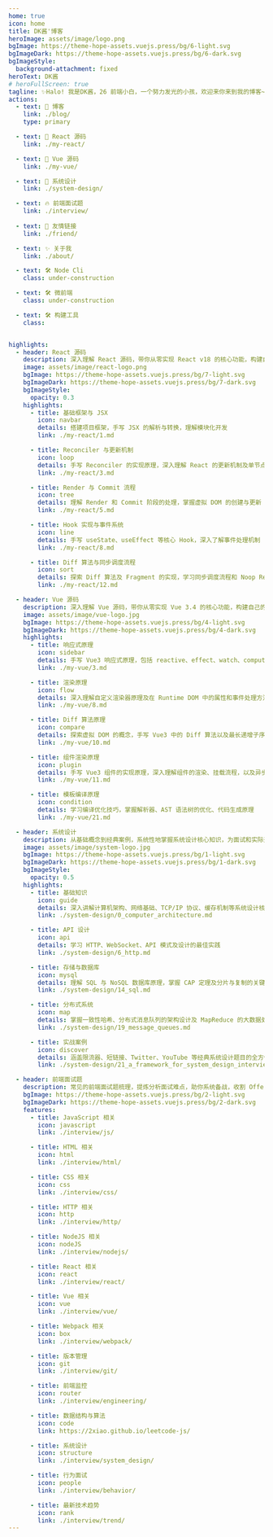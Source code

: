 ```yaml
---
home: true
icon: home
title: DK酱'博客
heroImage: assets/image/logo.png
bgImage: https://theme-hope-assets.vuejs.press/bg/6-light.svg
bgImageDark: https://theme-hope-assets.vuejs.press/bg/6-dark.svg
bgImageStyle:
  background-attachment: fixed
heroText: DK酱
# heroFullScreen: true
tagline: ✨Halo! 我是DK酱，26 前端小白，一个努力发光的小孩，欢迎来你来到我的博客~
actions:
  - text: 🧭 博客
    link: ./blog/
    type: primary

  - text: 🍭 React 源码
    link: ./my-react/

  - text: 🤡 Vue 源码
    link: ./my-vue/

  - text: 🚀 系统设计
    link: ./system-design/

  - text: 🔥 前端面试题
    link: ./interview/
    
  - text: 🎈 友情链接
    link: ./friend/

  - text: ✨ 关于我
    link: ./about/

  - text: 🛠️ Node Cli
    class: under-construction

  - text: 🛠️ 微前端
    class: under-construction

  - text: 🛠️ 构建工具
    class: 


highlights:
  - header: React 源码
    description: 深入理解 React 源码，带你从零实现 React v18 的核心功能，构建自己的 React 库。
    image: assets/image/react-logo.png
    bgImage: https://theme-hope-assets.vuejs.press/bg/7-light.svg
    bgImageDark: https://theme-hope-assets.vuejs.press/bg/7-dark.svg
    bgImageStyle:
      opacity: 0.3
    highlights:
      - title: 基础框架与 JSX
        icon: navbar
        details: 搭建项目框架，手写 JSX 的解析与转换，理解模块化开发
        link: ./my-react/1.md

      - title: Reconciler 与更新机制
        icon: loop
        details: 手写 Reconciler 的实现原理，深入理解 React 的更新机制及单节点更新优化
        link: ./my-react/3.md

      - title: Render 与 Commit 流程
        icon: tree
        details: 理解 Render 和 Commit 阶段的处理，掌握虚拟 DOM 的创建与更新
        link: ./my-react/5.md

      - title: Hook 实现与事件系统
        icon: line
        details: 手写 useState、useEffect 等核心 Hook，深入了解事件处理机制
        link: ./my-react/8.md

      - title: Diff 算法与同步调度流程
        icon: sort
        details: 探索 Diff 算法及 Fragment 的实现，学习同步调度流程和 Noop Renderer
        link: ./my-react/12.md

  - header: Vue 源码
    description: 深入理解 Vue 源码，带你从零实现 Vue 3.4 的核心功能，构建自己的 Vue 库
    image: assets/image/vue-logo.jpg
    bgImage: https://theme-hope-assets.vuejs.press/bg/4-light.svg
    bgImageDark: https://theme-hope-assets.vuejs.press/bg/4-dark.svg
    highlights:
      - title: 响应式原理
        icon: sidebar
        details: 手写 Vue3 响应式原理，包括 reactive、effect、watch、computed、ref 等核心 API
        link: ./my-vue/3.md

      - title: 渲染原理
        icon: flow
        details: 深入理解自定义渲染器原理及在 Runtime DOM 中的属性和事件处理方法
        link: ./my-vue/8.md

      - title: Diff 算法原理
        icon: compare
        details: 探索虚拟 DOM 的概念，手写 Vue3 中的 Diff 算法以及最长递增子序列实现原理
        link: ./my-vue/10.md

      - title: 组件渲染原理
        icon: plugin
        details: 手写 Vue3 组件的实现原理，深入理解组件的渲染、挂载流程，以及异步渲染的机制
        link: ./my-vue/11.md

      - title: 模板编译原理
        icon: condition
        details: 学习编译优化技巧，掌握解析器、AST 语法树的优化、代码生成原理
        link: ./my-vue/21.md

  - header: 系统设计
    description: 从基础概念到经典案例，系统性地掌握系统设计核心知识，为面试和实际开发打下扎实基础
    image: assets/image/system-logo.jpg
    bgImage: https://theme-hope-assets.vuejs.press/bg/1-light.svg
    bgImageDark: https://theme-hope-assets.vuejs.press/bg/1-dark.svg
    bgImageStyle:
      opacity: 0.5
    highlights:
      - title: 基础知识
        icon: guide
        details: 深入讲解计算机架构、网络基础、TCP/IP 协议、缓存机制等系统设计核心概念
        link: ./system-design/0_computer_architecture.md

      - title: API 设计
        icon: api
        details: 学习 HTTP、WebSocket、API 模式及设计的最佳实践
        link: ./system-design/6_http.md

      - title: 存储与数据库
        icon: mysql
        details: 理解 SQL 与 NoSQL 数据库原理，掌握 CAP 定理及分片与复制的关键技术
        link: ./system-design/14_sql.md

      - title: 分布式系统
        icon: map
        details: 掌握一致性哈希、分布式消息队列的架构设计及 MapReduce 的大数据处理模型
        link: ./system-design/19_message_queues.md

      - title: 实战案例
        icon: discover
        details: 涵盖限流器、短链接、Twitter、YouTube 等经典系统设计题目的全方位解析
        link: ./system-design/21_a_framework_for_system_design_interviews.md

  - header: 前端面试题
    description: 常见的前端面试题梳理，提炼分析面试难点，助你系统备战，收割 Offer
    bgImage: https://theme-hope-assets.vuejs.press/bg/2-light.svg
    bgImageDark: https://theme-hope-assets.vuejs.press/bg/2-dark.svg
    features:
      - title: JavaScript 相关
        icon: javascript
        link: ./interview/js/

      - title: HTML 相关
        icon: html
        link: ./interview/html/

      - title: CSS 相关
        icon: css
        link: ./interview/css/

      - title: HTTP 相关
        icon: http
        link: ./interview/http/

      - title: NodeJS 相关
        icon: nodeJS
        link: ./interview/nodejs/

      - title: React 相关
        icon: react
        link: ./interview/react/

      - title: Vue 相关
        icon: vue
        link: ./interview/vue/

      - title: Webpack 相关
        icon: box
        link: ./interview/webpack/

      - title: 版本管理
        icon: git
        link: ./interview/git/

      - title: 前端监控
        icon: router
        link: ./interview/engineering/

      - title: 数据结构与算法
        icon: code
        link: https://2xiao.github.io/leetcode-js/

      - title: 系统设计
        icon: structure
        link: ./interview/system_design/

      - title: 行为面试
        icon: people
        link: ./interview/behavior/

      - title: 最新技术趋势
        icon: rank
        link: ./interview/trend/
---
```

